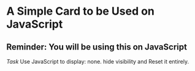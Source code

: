 # A Simple Card to be Used on JavaScript

## Reminder: You will be using this on JavaScript

*Task* Use JavaScript to display: none. hide visibility and
        Reset it entirely.

        